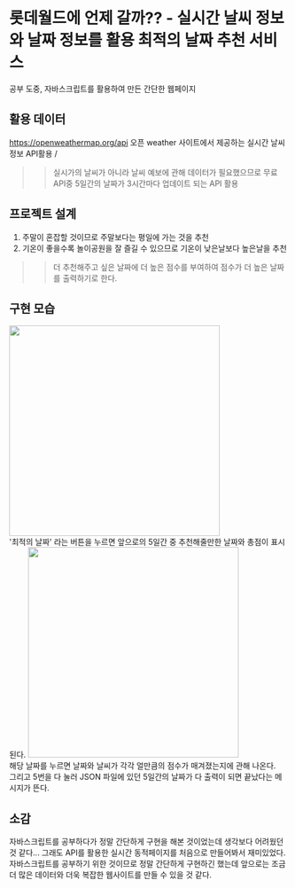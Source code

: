 # 롯데월드에 언제 갈까?? - 실시간 날씨 정보와 날짜 정보를 활용 최적의 날짜 추천 서비스 
공부 도중, 자바스크립트를 활용하여 만든 간단한 웹페이지 

## 활용 데이터
https://openweathermap.org/api
오픈 weather 사이트에서 제공하는 실시간 날씨 정보 API활용 / 

>> 실시가의 날씨가 아니라 날씨 예보에 관해 데이터가 필요했으므로
>> 무료 API중 5일간의 날짜가 3시간마다 업데이트 되는 API 활용


## 프로젝트 설계
1. 주말이 혼잡할 것이므로 주말보다는 평일에 가는 것을 추천
2. 기온이 좋을수록 놀이공원을 잘 즐길 수 있으므로 기온이 낮은날보다 높은날을 추천

   
>> 더 추천해주고 싶은 날짜에 더 높은 점수를 부여하여 점수가 더 높은 날짜를 출력하기로 한다. 

## 구현 모습 
<img height="380" src="https://github.com/hye-long/Baekjoon/assets/159509656/7cbf766f-0306-45b5-8edb-dd162e8fdd73">

<br>
'최적의 날짜' 라는 버튼을 누르면 앞으로의 5일간 중 추천해줄만한 날짜와 총점이 표시된다.

<img height="380" src="https://github.com/hye-long/Baekjoon/assets/159509656/e132d0bd-3180-4428-bf62-2331b02cda3f">
<br>
해당 날짜를 누르면 날짜와 날씨가 각각 얼만큼의 점수가 매겨졌는지에 관해 나온다.
<br>
그리고 5번을 다 눌러 JSON 파일에 있던 5일간의 날짜가 다 출력이 되면 끝났다는 메시지가 뜬다. 

## 소감
자바스크립트를 공부하다가 정말 간단하게 구현을 해본 것이었는데 생각보다 어려웠던 것 같다...
그래도 API를 활용한 실시간 동적페이지를 처음으로 만들어봐서 재미있었다. 
자바스크립트를 공부하기 위한 것이므로 정말 간단하게 구현하긴 했는데 앞으로는 조금 더 많은 데이터와 더욱 복잡한 웹사이트를 만들 수 있을 것 같다. 

